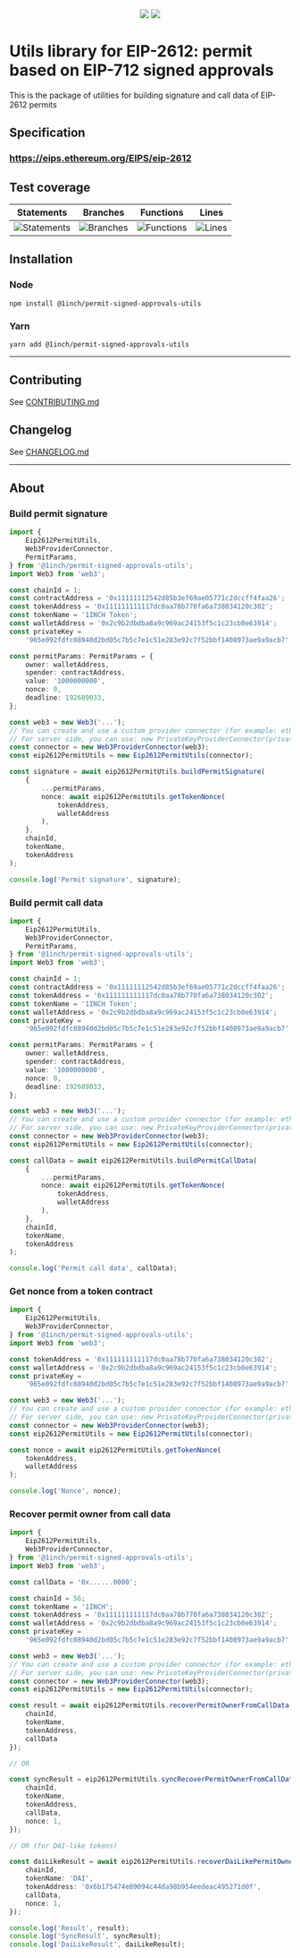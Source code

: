 <div align="center">
    <img src="https://github.com/1inch/permit-signed-approvals-utils/blob/master/.github/1inch_github_w.svg#gh-light-mode-only">
    <img src="https://github.com/1inch/permit-signed-approvals-utils/blob/master/.github/1inch_github_b.svg#gh-dark-mode-only">
</div>

# Utils library for EIP-2612: permit based on EIP-712 signed approvals

This is the package of utilities for building signature and call data of EIP-2612 permits

## Specification

### https://eips.ethereum.org/EIPS/eip-2612

## Test coverage

| Statements                                                                     | Branches                                                                    | Functions                                                                     | Lines                                                                |
| ------------------------------------------------------------------------------ | --------------------------------------------------------------------------- | ----------------------------------------------------------------------------- | -------------------------------------------------------------------- |
| ![Statements](https://img.shields.io/badge/statements-98.34%25-brightgreen.svg) | ![Branches](https://img.shields.io/badge/branches-95.83%25-brightgreen.svg) | ![Functions](https://img.shields.io/badge/functions-93.75%25-brightgreen.svg) | ![Lines](https://img.shields.io/badge/lines-98.34%25-brightgreen.svg) |

## Installation

### Node

```
npm install @1inch/permit-signed-approvals-utils
```

### Yarn

```
yarn add @1inch/permit-signed-approvals-utils
```

---

## Contributing

See [CONTRIBUTING.md](https://github.com/1inch/limit-order-protocol-utils/blob/master/CONTRIBUTING.md)

## Changelog

See [CHANGELOG.md](https://github.com/1inch/limit-order-protocol-utils/blob/master/CHANGELOG.md)

---

## About

### Build permit signature

```typescript
import {
    Eip2612PermitUtils,
    Web3ProviderConnector,
    PermitParams,
} from '@1inch/permit-signed-approvals-utils';
import Web3 from 'web3';

const chainId = 1;
const contractAddress = '0x11111112542d85b3ef69ae05771c2dccff4faa26';
const tokenAddress = '0x111111111117dc0aa78b770fa6a738034120c302';
const tokenName = '1INCH Token';
const walletAddress = '0x2c9b2dbdba8a9c969ac24153f5c1c23cb0e63914';
const privateKey =
    '965e092fdfc08940d2bd05c7b5c7e1c51e283e92c7f52bbf1408973ae9a9acb7';

const permitParams: PermitParams = {
    owner: walletAddress,
    spender: contractAddress,
    value: '1000000000',
    nonce: 0,
    deadline: 192689033,
};

const web3 = new Web3('...');
// You can create and use a custom provider connector (for example: ethers)
// For server side, you can use: new PrivateKeyProviderConnector(privateKey, web3);
const connector = new Web3ProviderConnector(web3);
const eip2612PermitUtils = new Eip2612PermitUtils(connector);

const signature = await eip2612PermitUtils.buildPermitSignature(
    {
        ...permitParams,
        nonce: await eip2612PermitUtils.getTokenNonce(
            tokenAddress,
            walletAddress
        ),
    },
    chainId,
    tokenName,
    tokenAddress
);

console.log('Permit signature', signature);
```

### Build permit call data

```typescript
import {
    Eip2612PermitUtils,
    Web3ProviderConnector,
    PermitParams,
} from '@1inch/permit-signed-approvals-utils';
import Web3 from 'web3';

const chainId = 1;
const contractAddress = '0x11111112542d85b3ef69ae05771c2dccff4faa26';
const tokenAddress = '0x111111111117dc0aa78b770fa6a738034120c302';
const tokenName = '1INCH Token';
const walletAddress = '0x2c9b2dbdba8a9c969ac24153f5c1c23cb0e63914';
const privateKey =
    '965e092fdfc08940d2bd05c7b5c7e1c51e283e92c7f52bbf1408973ae9a9acb7';

const permitParams: PermitParams = {
    owner: walletAddress,
    spender: contractAddress,
    value: '1000000000',
    nonce: 0,
    deadline: 192689033,
};

const web3 = new Web3('...');
// You can create and use a custom provider connector (for example: ethers)
// For server side, you can use: new PrivateKeyProviderConnector(privateKey, web3);
const connector = new Web3ProviderConnector(web3);
const eip2612PermitUtils = new Eip2612PermitUtils(connector);

const callData = await eip2612PermitUtils.buildPermitCallData(
    {
        ...permitParams,
        nonce: await eip2612PermitUtils.getTokenNonce(
            tokenAddress,
            walletAddress
        ),
    },
    chainId,
    tokenName,
    tokenAddress
);

console.log('Permit call data', callData);
```

### Get nonce from a token contract

```typescript
import {
    Eip2612PermitUtils,
    Web3ProviderConnector,
} from '@1inch/permit-signed-approvals-utils';
import Web3 from 'web3';

const tokenAddress = '0x111111111117dc0aa78b770fa6a738034120c302';
const walletAddress = '0x2c9b2dbdba8a9c969ac24153f5c1c23cb0e63914';
const privateKey =
    '965e092fdfc08940d2bd05c7b5c7e1c51e283e92c7f52bbf1408973ae9a9acb7';

const web3 = new Web3('...');
// You can create and use a custom provider connector (for example: ethers)
// For server side, you can use: new PrivateKeyProviderConnector(privateKey, web3);
const connector = new Web3ProviderConnector(web3);
const eip2612PermitUtils = new Eip2612PermitUtils(connector);

const nonce = await eip2612PermitUtils.getTokenNonce(
    tokenAddress,
    walletAddress
);

console.log('Nonce', nonce);
```

### Recover permit owner from call data

```typescript
import {
    Eip2612PermitUtils,
    Web3ProviderConnector,
} from '@1inch/permit-signed-approvals-utils';
import Web3 from 'web3';

const callData = '0x......0000';

const chainId = 56;
const tokenName = '1INCH';
const tokenAddress = '0x111111111117dc0aa78b770fa6a738034120c302';
const walletAddress = '0x2c9b2dbdba8a9c969ac24153f5c1c23cb0e63914';
const privateKey =
    '965e092fdfc08940d2bd05c7b5c7e1c51e283e92c7f52bbf1408973ae9a9acb7';

const web3 = new Web3('...');
// You can create and use a custom provider connector (for example: ethers)
// For server side, you can use: new PrivateKeyProviderConnector(privateKey, web3);
const connector = new Web3ProviderConnector(web3);
const eip2612PermitUtils = new Eip2612PermitUtils(connector);

const result = await eip2612PermitUtils.recoverPermitOwnerFromCallData({
    chainId,
    tokenName,
    tokenAddress,
    callData
});

// OR

const syncResult = eip2612PermitUtils.syncRecoverPermitOwnerFromCallData({
    chainId,
    tokenName,
    tokenAddress,
    callData,
    nonce: 1,
});

// OR (for DAI-like tokens)

const daiLikeResult = await eip2612PermitUtils.recoverDaiLikePermitOwnerFromCallData({
    chainId,
    tokenName: 'DAI',
    tokenAddress: '0x6b175474e89094c44da98b954eedeac495271d0f',
    callData,
    nonce: 1,
});

console.log('Result', result);
console.log('SyncResult', syncResult);
console.log('DaiLikeResult', daiLikeResult);
```
